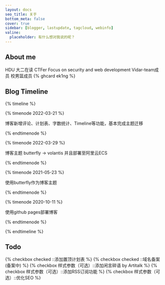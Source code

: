 ```yaml
---
layout: docs
seo_title: 关于
bottom_meta: false
cover: true
sidebar: [blogger, lastupdate, tagcloud, webinfo]
valine:
  placeholder: 有什么想对我说的呢？
---
```

## About me
HDU 大二在读 CTFer
Focus on security and web development
Vidar-team成员 
校男篮成员
{% ghcard ek1ng %}

## Blog Timeline

{% timeline %}

{% timenode 2022-03-21 %}

博客新增评论、计划表、字数统计、Timeline等功能，基本完成主题迁移

{% endtimenode %}

{% timenode 2022-03-29 %}

博客主题 butterfly -> volantis 并且部署至阿里云ECS

{% endtimenode %}

{% timenode 2021-05-23 %}

使用butterfly作为博客主题

{% endtimenode %}

{% timenode 2020-10-11 %}

使用github pages部署博客

{% endtimenode %}

{% endtimeline %}

## Todo
{% checkbox checked ::添加置顶计划表 %}
{% checkbox checked ::域名备案(备案中) %}
{% checkbox 样式参数（可选）::添加闲言碎语 by Artitalk %}
{% checkbox 样式参数（可选）::添加RSS订阅功能 %}
{% checkbox 样式参数（可选）::优化SEO %}






